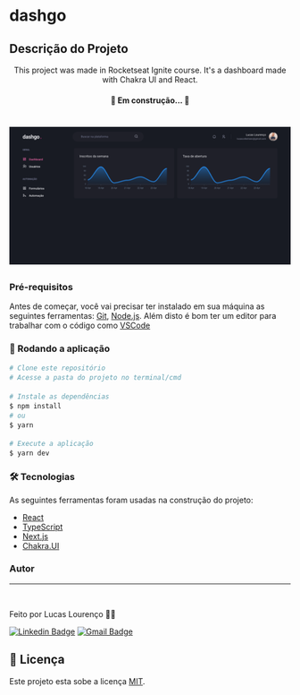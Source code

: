 # dashgo

## Descrição do Projeto
<p align="center">This project was made in Rocketseat Ignite course. It's a dashboard made with Chakra UI and React.</p>

<h4 align="center"> 
	🚧 Em construção...  🚧
</h4>

<h1 align="center">
  <img alt="Dashgo" title="#Dashgo" src="./.github/dashgo.png" />
</h1>

### Pré-requisitos

Antes de começar, você vai precisar ter instalado em sua máquina as seguintes ferramentas:
[Git](https://git-scm.com), [Node.js](https://nodejs.org/en/). 
Além disto é bom ter um editor para trabalhar com o código como [VSCode](https://code.visualstudio.com/)

### 🎲 Rodando a aplicação

```bash
# Clone este repositório
# Acesse a pasta do projeto no terminal/cmd

# Instale as dependências
$ npm install
# ou
$ yarn

# Execute a aplicação
$ yarn dev

```

### 🛠 Tecnologias

As seguintes ferramentas foram usadas na construção do projeto:

- [React](https://pt-br.reactjs.org/)
- [TypeScript](https://www.typescriptlang.org/)
- [Next.js](https://nextjs.org/)
- [Chakra.UI](https://chakra-ui.com/)

### Autor
---

<img style="border-radius: 50%;" src="https://github.com/lucas-lourencoo.png" width="100px;" alt=""/>

Feito por Lucas Lourenço 👋🏽

[![Linkedin Badge](https://img.shields.io/badge/-Lucas-blue?style=flat-square&logo=Linkedin&logoColor=white&link=https://www.linkedin.com/in/lucaslourenco2802)](https://www.linkedin.com/in/lucaslourenco2802) 
[![Gmail Badge](https://img.shields.io/badge/-lucascelestiano@gmail.com-c14438?style=flat-square&logo=Gmail&logoColor=white&link=mailto:lucascelestiano@gmail.com)](mailto:lucascelestiano@gmail.com)

## 📝 Licença

Este projeto esta sobe a licença [MIT](./LICENSE).
